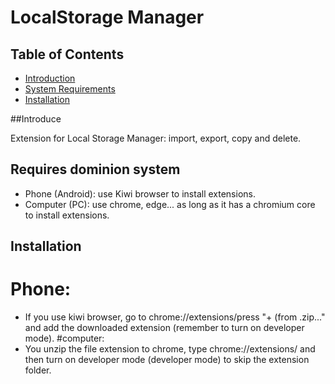 # LocalStorage Manager


## Table of Contents

- [Introduction](#introduction)
- [System Requirements](#system-requirements)
- [Installation](#installation)

##Introduce

Extension for Local Storage Manager: import, export, copy and delete.

## Requires dominion system
- Phone (Android): use Kiwi browser to install extensions.
- Computer (PC): use chrome, edge... as long as it has a chromium core to install extensions.

## Installation

# Phone:
+ If you use kiwi browser, go to chrome://extensions/press "+ (from .zip..." and add the downloaded extension (remember to turn on developer mode).
#computer:
+ You unzip the file extension to chrome, type chrome://extensions/ and then turn on developer mode (developer mode) to skip the extension folder.
